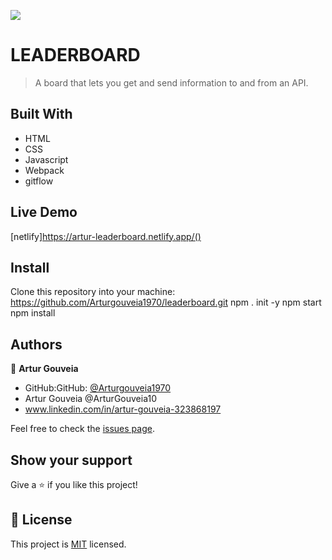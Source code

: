 ![](https://img.shields.io/badge/Microverse-blueviolet)

# LEADERBOARD

> A board that lets you get and send information to and from an API.

## Built With

- HTML
- CSS
- Javascript
- Webpack
- gitflow

## Live Demo

[netlify]https://artur-leaderboard.netlify.app/()

## Install

Clone this repository into your machine:
https://github.com/Arturgouveia1970/leaderboard.git
npm . init -y
npm start
npm install

## Authors

👤 **Artur Gouveia**

- GitHub:GitHub: [@Arturgouveia1970](https://github.com/Arturgouveia1970)
- Artur Gouveia @ArturGouveia10
- www.linkedin.com/in/artur-gouveia-323868197

Feel free to check the [issues page](../../issues/).

## Show your support

Give a ⭐️ if you like this project!

## 📝 License

This project is [MIT](./MIT.md) licensed.
